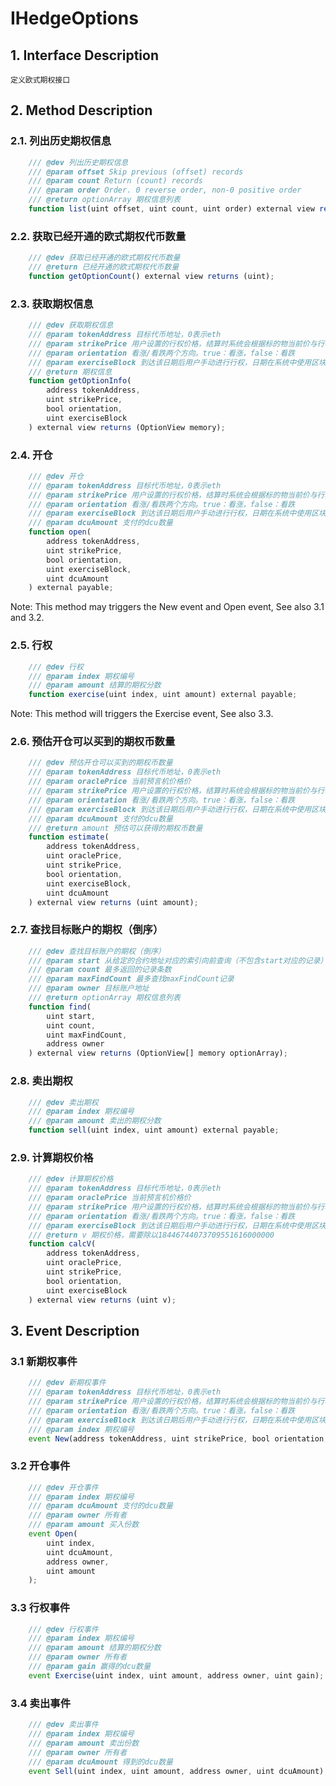 # IHedgeOptions

## 1. Interface Description
    定义欧式期权接口

## 2. Method Description

### 2.1. 列出历史期权信息

```javascript
    /// @dev 列出历史期权信息
    /// @param offset Skip previous (offset) records
    /// @param count Return (count) records
    /// @param order Order. 0 reverse order, non-0 positive order
    /// @return optionArray 期权信息列表
    function list(uint offset, uint count, uint order) external view returns (OptionView[] memory optionArray);
```

### 2.2. 获取已经开通的欧式期权代币数量

```javascript
    /// @dev 获取已经开通的欧式期权代币数量
    /// @return 已经开通的欧式期权代币数量
    function getOptionCount() external view returns (uint);
```

### 2.3. 获取期权信息

```javascript
    /// @dev 获取期权信息
    /// @param tokenAddress 目标代币地址，0表示eth
    /// @param strikePrice 用户设置的行权价格，结算时系统会根据标的物当前价与行权价比较，计算用户盈亏
    /// @param orientation 看涨/看跌两个方向。true：看涨，false：看跌
    /// @param exerciseBlock 到达该日期后用户手动进行行权，日期在系统中使用区块号进行记录
    /// @return 期权信息
    function getOptionInfo(
        address tokenAddress, 
        uint strikePrice, 
        bool orientation, 
        uint exerciseBlock
    ) external view returns (OptionView memory);
```

### 2.4. 开仓

```javascript
    /// @dev 开仓
    /// @param tokenAddress 目标代币地址，0表示eth
    /// @param strikePrice 用户设置的行权价格，结算时系统会根据标的物当前价与行权价比较，计算用户盈亏
    /// @param orientation 看涨/看跌两个方向。true：看涨，false：看跌
    /// @param exerciseBlock 到达该日期后用户手动进行行权，日期在系统中使用区块号进行记录
    /// @param dcuAmount 支付的dcu数量
    function open(
        address tokenAddress,
        uint strikePrice,
        bool orientation,
        uint exerciseBlock,
        uint dcuAmount
    ) external payable;
```
Note: This method may triggers the New event and Open event, See also 3.1 and 3.2.

### 2.5. 行权

```javascript
    /// @dev 行权
    /// @param index 期权编号
    /// @param amount 结算的期权分数
    function exercise(uint index, uint amount) external payable;
```
Note: This method will triggers the Exercise event, See also 3.3.

### 2.6. 预估开仓可以买到的期权币数量

```javascript
    /// @dev 预估开仓可以买到的期权币数量
    /// @param tokenAddress 目标代币地址，0表示eth
    /// @param oraclePrice 当前预言机价格价
    /// @param strikePrice 用户设置的行权价格，结算时系统会根据标的物当前价与行权价比较，计算用户盈亏
    /// @param orientation 看涨/看跌两个方向。true：看涨，false：看跌
    /// @param exerciseBlock 到达该日期后用户手动进行行权，日期在系统中使用区块号进行记录
    /// @param dcuAmount 支付的dcu数量
    /// @return amount 预估可以获得的期权币数量
    function estimate(
        address tokenAddress,
        uint oraclePrice,
        uint strikePrice,
        bool orientation,
        uint exerciseBlock,
        uint dcuAmount
    ) external view returns (uint amount);
```

### 2.7. 查找目标账户的期权（倒序）

```javascript
    /// @dev 查找目标账户的期权（倒序）
    /// @param start 从给定的合约地址对应的索引向前查询（不包含start对应的记录）
    /// @param count 最多返回的记录条数
    /// @param maxFindCount 最多查找maxFindCount记录
    /// @param owner 目标账户地址
    /// @return optionArray 期权信息列表
    function find(
        uint start, 
        uint count, 
        uint maxFindCount, 
        address owner
    ) external view returns (OptionView[] memory optionArray);
```

### 2.8. 卖出期权

```javascript
    /// @dev 卖出期权
    /// @param index 期权编号
    /// @param amount 卖出的期权分数
    function sell(uint index, uint amount) external payable;
```

### 2.9. 计算期权价格

```javascript
    /// @dev 计算期权价格
    /// @param tokenAddress 目标代币地址，0表示eth
    /// @param oraclePrice 当前预言机价格价
    /// @param strikePrice 用户设置的行权价格，结算时系统会根据标的物当前价与行权价比较，计算用户盈亏
    /// @param orientation 看涨/看跌两个方向。true：看涨，false：看跌
    /// @param exerciseBlock 到达该日期后用户手动进行行权，日期在系统中使用区块号进行记录
    /// @return v 期权价格，需要除以18446744073709551616000000
    function calcV(
        address tokenAddress,
        uint oraclePrice,
        uint strikePrice,
        bool orientation,
        uint exerciseBlock
    ) external view returns (uint v);
```

## 3. Event Description

### 3.1 新期权事件

```javascript
    /// @dev 新期权事件
    /// @param tokenAddress 目标代币地址，0表示eth
    /// @param strikePrice 用户设置的行权价格，结算时系统会根据标的物当前价与行权价比较，计算用户盈亏
    /// @param orientation 看涨/看跌两个方向。true：看涨，false：看跌
    /// @param exerciseBlock 到达该日期后用户手动进行行权，日期在系统中使用区块号进行记录
    /// @param index 期权编号
    event New(address tokenAddress, uint strikePrice, bool orientation, uint exerciseBlock, uint index);
```

### 3.2 开仓事件

```javascript
    /// @dev 开仓事件
    /// @param index 期权编号
    /// @param dcuAmount 支付的dcu数量
    /// @param owner 所有者
    /// @param amount 买入份数
    event Open(
        uint index,
        uint dcuAmount,
        address owner,
        uint amount
    );
```

### 3.3 行权事件

```javascript
    /// @dev 行权事件
    /// @param index 期权编号
    /// @param amount 结算的期权分数
    /// @param owner 所有者
    /// @param gain 赢得的dcu数量
    event Exercise(uint index, uint amount, address owner, uint gain);
```

### 3.4 卖出事件

```javascript
    /// @dev 卖出事件
    /// @param index 期权编号
    /// @param amount 卖出份数
    /// @param owner 所有者
    /// @param dcuAmount 得到的dcu数量
    event Sell(uint index, uint amount, address owner, uint dcuAmount);
```